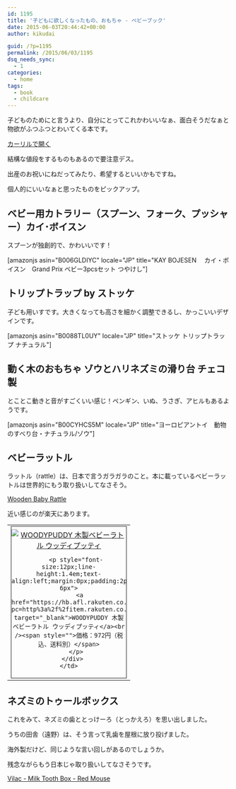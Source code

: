 ```yaml
---
id: 1195
title: '子どもに欲しくなったもの、おもちゃ - ベビーブック'
date: 2015-06-03T20:44:42+00:00
author: kikudai

guid: /?p=1195
permalink: /2015/06/03/1195
dsq_needs_sync:
  - 1
categories:
  - home
tags:
  - book
  - childcare
---
```

子どものためにと言うより、自分にとってこれかわいいなぁ、面白そうだなぁと物欲がふつふつとわいてくる本です。

<a class="calil-widget" href="https://calil.jp/book/4827530165" data-widget-isbn="4827530165" data-widget-appkey="58f03cb403271b112a914da4ea971431" data-widget-width="100%" data-widget-associateid="kikudai-22" data-widget-image="true" data-widget-title="ベビーブック―もの、こと、おはなし" data-widget-author="伊藤 まさこ">カーリルで開く</a>

結構な値段をするものもあるので要注意デス。

出産のお祝いにねだってみたり、希望するといいかもですね。

個人的にいいなぁと思ったものをピックアップ。
  
<!--more-->

## ベビー用カトラリー（スプーン、フォーク、プッシャー）カイ･ボイスン

スプーンが独創的で、かわいいです！

[amazonjs asin="B006GLDIYC" locale="JP" title="KAY BOJESEN 　カイ・ボイスン　Grand Prix ベビー3pcsセット つやけし"]

## トリップトラップ by ストッケ

子ども用いすです。大きくなっても高さを細かく調整できるし、かっこいいデザインです。

[amazonjs asin="B0088TL0UY" locale="JP" title="ストッケ トリップトラップ ナチュラル"]

## 動く木のおもちゃ ゾウとハリネズミの滑り台 チェコ製

とことこ動きと音がすごくいい感じ！ペンギン、いぬ、うさぎ、アヒルもあるようです。


  
[amazonjs asin="B00CYHCS5M" locale="JP" title="ヨーロピアントイ　動物のすべり台・ナチュラル/ゾウ"]

## ベビーラットル

ラットル（rattle）は、日本で言うガラガラのこと。本に載っているベビーラットルは世界的にもう取り扱いしてなさそう。

<a href="https://davescooltoys.com/mm5/merchant.mvc?Screen=PROD&Store_Code=dct&Product_Code=95023&Category_Code=" target="_blank">Wooden Baby Rattle</a>

近い感じのが楽天にあります。

<table border="0" cellpadding="0" cellspacing="0">
  <tr>
    <td valign="top">
      <div style="border:1px solid;margin:0px;padding:6px 0px;width:260px;text-align:center;float:left">
        <a href="https://hb.afl.rakuten.co.jp/hgc/14074024.005b292d.14074025.815666ef/?pc=http%3a%2f%2fitem.rakuten.co.jp%2fwoodypuddy%2f4972990114127%2f%3fscid%3daf_link_tbl&m=http%3a%2f%2fm.rakuten.co.jp%2fwoodypuddy%2fn%2f4972990114127" target="_blank"><img src="https://hbb.afl.rakuten.co.jp/hgb/?pc=http%3a%2f%2fthumbnail.image.rakuten.co.jp%2f%400_mall%2fwoodypuddy%2fcabinet%2fimage%2fbabygoods%2fratle%2fimg59990855.jpg%3f_ex%3d240x240&m=http%3a%2f%2fthumbnail.image.rakuten.co.jp%2f%400_mall%2fwoodypuddy%2fcabinet%2fimage%2fbabygoods%2fratle%2fimg59990855.jpg%3f_ex%3d80x80" alt="WOODYPUDDY 木製ベビーラトル ウッディプッティ" border="0" style="margin:0px;padding:0px" /></a> 
        
        <p style="font-size:12px;line-height:1.4em;text-align:left;margin:0px;padding:2px 6px">
          <a href="https://hb.afl.rakuten.co.jp/hgc/14074024.005b292d.14074025.815666ef/?pc=http%3a%2f%2fitem.rakuten.co.jp%2fwoodypuddy%2f4972990114127%2f%3fscid%3daf_link_tbl&m=http%3a%2f%2fm.rakuten.co.jp%2fwoodypuddy%2fn%2f4972990114127" target="_blank">WOODYPUDDY 木製ベビーラトル ウッディプッティ</a><br /><span style="">価格：972円（税込、送料別）</span>
        </p>
      </div>
    </td>
  </tr>
</table>

## ネズミのトゥールボックス

これをみて、ネズミの歯ととっけーろ（とっかえろ）を思い出しました。
  
うちの田舎（遠野）は、そう言って乳歯を屋根に放り投げました。
  
海外製だけど、同じような言い回しがあるのでしょうか。
  
残念ながらもう日本じゃ取り扱いしてなさそうです。

<a href="https://www.amazon.co.uk/Vilac-Milk-Tooth-Box-Mouse/dp/B000TSV3S6" target="_blank">Vilac - Milk Tooth Box - Red Mouse</a>